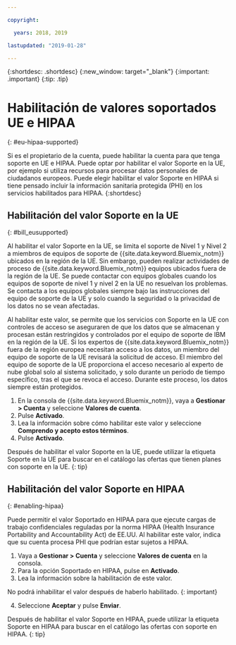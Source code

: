 ```yaml
---

copyright:

  years: 2018, 2019

lastupdated: "2019-01-28" 

---
```


{:shortdesc: .shortdesc}
{:new_window: target="_blank"}
{:important: .important}
{:tip: .tip}

# Habilitación de valores soportados UE e HIPAA
{: #eu-hipaa-supported}

Si es el propietario de la cuenta, puede habilitar la cuenta para que tenga soporte en UE e HIPAA. Puede optar por habilitar el valor Soporte en la UE, por ejemplo si utiliza recursos para procesar datos personales de ciudadanos europeos. Puede elegir habilitar el valor Soporte en HIPAA si tiene pensado incluir la información sanitaria protegida (PHI) en los servicios habilitados para HIPAA.
{:shortdesc}


## Habilitación del valor Soporte en la UE
{: #bill_eusupported}

Al habilitar el valor Soporte en la UE, se limita el soporte de Nivel 1 y Nivel 2 a miembros de equipos de soporte de {{site.data.keyword.Bluemix_notm}} ubicados en la región de la UE. Sin embargo, pueden realizar actividades de proceso de {{site.data.keyword.Bluemix_notm}} equipos ubicados fuera de la región de la UE. Se puede contactar con equipos globales cuando los equipos de soporte de nivel 1 y nivel 2 en la UE no resuelvan los problemas. Se contacta a los equipos globales siempre bajo las instrucciones del equipo de soporte de la UE y solo cuando la seguridad o la privacidad de los datos no se vean afectadas.

Al habilitar este valor, se permite que los servicios con Soporte en la UE con controles de acceso se aseguraren de que los datos que se almacenan y procesan están restringidos y controlados por el equipo de soporte de IBM en la región de la UE. Si los expertos de {{site.data.keyword.Bluemix_notm}} fuera de la región europea necesitan acceso a los datos, un miembro del equipo de soporte de la UE revisará la solicitud de acceso. El miembro del equipo de soporte de la UE proporciona el acceso necesario al experto de nube global solo al sistema solicitado, y solo durante un periodo de tiempo específico, tras el que se revoca el acceso. Durante este proceso, los datos siempre están protegidos.

  1. En la consola de {{site.data.keyword.Bluemix_notm}}, vaya a **Gestionar > Cuenta** y seleccione **Valores de cuenta**.
  2. Pulse **Activado**.
  3. Lea la información sobre cómo habilitar este valor y seleccione **Comprendo y acepto estos términos**.
  4. Pulse **Activado**.

   Después de habilitar el valor Soporte en la UE, puede utilizar la etiqueta Soporte en la UE para buscar en el catálogo las ofertas que tienen planes con soporte en la UE.
   {: tip}


## Habilitación del valor Soporte en HIPAA
{: #enabling-hipaa}

Puede permitir el valor Soportado en HIPAA para que ejecute cargas de trabajo confidenciales reguladas por la norma HIPAA (Health Insurance Portability and Accountability Act) de EE.UU. Al habilitar este valor, indica que su cuenta procesa PHI que podrían estar sujetos a HIPAA.

1. Vaya a **Gestionar > Cuenta** y seleccione **Valores de cuenta** en la consola.
2. Para la opción Soportado en HIPAA, pulse en **Activado**.
3. Lea la información sobre la habilitación de este valor.

  No podrá inhabilitar el valor después de haberlo habilitado.
  {: important}

4. Seleccione **Aceptar** y pulse **Enviar**.

  Después de habilitar el valor Soporte en HIPAA, puede utilizar la etiqueta Soporte en HIPAA para buscar en el catálogo las ofertas con soporte en HIPAA.
  {: tip}
